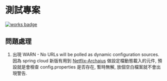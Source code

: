 # 測試專案
[![works badge](https://cdn.jsdelivr.net/gh/nikku/works-on-my-machine@v0.2.0/badge.svg)](https://github.com/nikku/works-on-my-machine)

## 問題處理

1. 出現 WARN - No URLs will be polled as dynamic configuration sources.
因為 spring cloud 新版有用到 [Netflix-Archaius](https://github.com/Netflix/archaius/wiki/Getting-Started) 做設定檔動態載入的元件, 預設就是會檢查 config.properties 是否存在, 暫時無解, 放個空白檔案就不會出現警告.